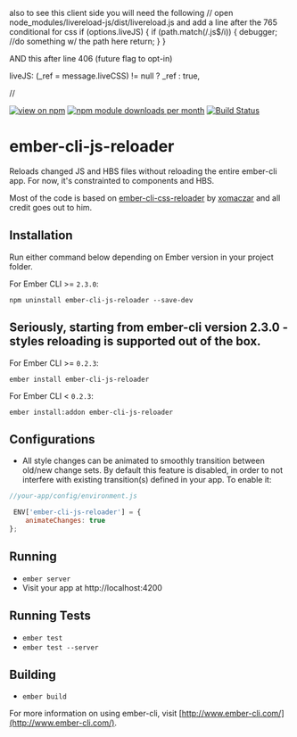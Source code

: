 also to see this client side you will need the following
//
open node_modules/livereload-js/dist/livereload.js and add a line after the 765 conditional for css
      if (options.liveJS) {
        if (path.match(/\.js$/i)) {
          debugger; //do something w/ the path here
          return;
        }
      }

 AND this after line 406 (future flag to opt-in)

 liveJS: (_ref = message.liveCSS) != null ? _ref : true,

//

[![view on npm](http://img.shields.io/npm/v/ember-cli-js-reloader.svg)](https://www.npmjs.org/package/ember-cli-js-reloader)
[![npm module downloads per month](http://img.shields.io/npm/dm/ember-cli-js-reloader.svg)](https://www.npmjs.org/package/ember-cli-js-reloader)
[![Build Status](https://travis-ci.org/MiguelMadero/ember-cli-js-reloader.png?branch=master)](https://travis-ci.org/MiguelMadero/ember-cli-js-reloader)

# ember-cli-js-reloader
Reloads changed JS and HBS files without reloading the entire ember-cli app. For now, it's constrainted to components and HBS. 

Most of the code is based on [ember-cli-css-reloader](https://github.com/xomaczar/ember-cli-styles-reloader)
by [xomaczar](https://github.com/xomaczar) and all credit goes out to him. 

## Installation

Run either command below depending on Ember version in your project folder.

For Ember CLI >= `2.3.0`:
```shell
npm uninstall ember-cli-js-reloader --save-dev
```
## Seriously, starting from ember-cli version 2.3.0 - styles reloading is supported out of the box.

For Ember CLI >= `0.2.3`:

```shell
ember install ember-cli-js-reloader
```

For Ember CLI < `0.2.3`:

```shell
ember install:addon ember-cli-js-reloader
```

## Configurations

* All style changes can be animated to smoothly transition between old/new change sets.
By default this feature is disabled, in order to not interfere with existing transition(s) defined
in your app. To enable it:

```javascript
//your-app/config/environment.js

 ENV['ember-cli-js-reloader'] = {
    animateChanges: true
};
```

## Running

* `ember server`
* Visit your app at http://localhost:4200

## Running Tests

* `ember test`
* `ember test --server`

## Building

* `ember build`

For more information on using ember-cli, visit [http://www.ember-cli.com/](http://www.ember-cli.com/).
